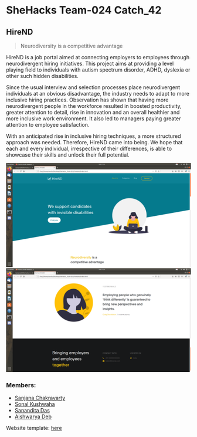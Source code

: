 # SheHacks Team-024 Catch_42

## HireND

> Neurodiversity is a competitive advantage

HireND is a job portal aimed at connecting employers to employees through neurodivergent hiring initiatives. This project aims at providing a level playing field to individuals with autism spectrum disorder, ADHD, dyslexia or other such hidden disabilities.

Since the usual interview and selection processes place neurodivergent individuals at an obvious disadvantage, the industry needs to adapt to more inclusive hiring practices. Observation has shown that having more neurodivergent people in the workforce resulted in boosted productivity, greater attention to detail, rise in innovation and an overall healthier and more inclusive work environment. It also led to managers paying greater attention to employee satisfaction.

With an anticipated rise in inclusive hiring techniques, a more structured approach was needed. Therefore, HireND came into being. We hope that each and every individual, irrespective of their differences, is able to showcase their skills and unlock their full potential.

<img src="./readme-img/home.png"/>
<img src="./readme-img/index.png"/>

### Members:

- [Sanjana Chakravarty](https://github.com/Sanjana00)
- [Sonal Kushwaha](https://github.com/sonalsk)
- [Sanandita Das](https://github.com/sanandita001)
- [Aishwarya Deb](https://github.com/Chibi-girl)


Website template: [here](https://www.free-css.com/free-css-templates/page263/digital-trend)
